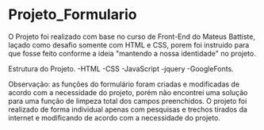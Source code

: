 # Projeto_Formulario
 O Projeto foi realizado com base no curso de Front-End do Mateus Battiste, laçado como desafio somente com HTML e CSS, porem foi instruido para que fosse feito conforme a ideia "mantendo a nossa identidade" no projeto. 

Estrutura do Projeto.
-HTML
-CSS
-JavaScript
-jquery
-GoogleFonts.

Observação: as funções do formulário foram criadas e modificadas de acordo com a necessidade do projeto, porém não encontrei uma solução para uma função de limpeza total dos campos preenchidos. O projeto foi realizado de forma individual apenas com pesquisas e trechos tirados da internet e modificando de acordo com a necessidade do projeto. 
